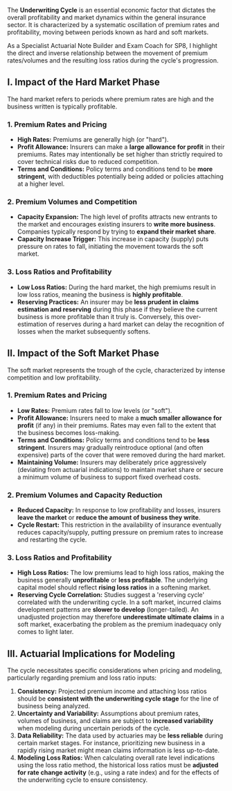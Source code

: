 The **Underwriting Cycle** is an essential economic factor that dictates the overall profitability and market dynamics within the general insurance sector. It is characterized by a systematic oscillation of premium rates and profitability, moving between periods known as hard and soft markets.

As a Specialist Actuarial Note Builder and Exam Coach for SP8, I highlight the direct and inverse relationship between the movement of premium rates/volumes and the resulting loss ratios during the cycle's progression.

## **I. Impact of the Hard Market Phase**

The hard market refers to periods where premium rates are high and the business written is typically profitable.

### **1\. Premium Rates and Pricing**

* **High Rates:** Premiums are generally high (or "hard").  
* **Profit Allowance:** Insurers can make a **large allowance for profit** in their premiums. Rates may intentionally be set higher than strictly required to cover technical risks due to reduced competition.  
* **Terms and Conditions:** Policy terms and conditions tend to be **more stringent**, with deductibles potentially being added or policies attaching at a higher level.

### **2\. Premium Volumes and Competition**

* **Capacity Expansion:** The high level of profits attracts new entrants to the market and encourages existing insurers to **write more business**. Companies typically respond by trying to **expand their market share**.  
* **Capacity Increase Trigger:** This increase in capacity (supply) puts pressure on rates to fall, initiating the movement towards the soft market.

### **3\. Loss Ratios and Profitability**

* **Low Loss Ratios:** During the hard market, the high premiums result in low loss ratios, meaning the business is **highly profitable**.  
* **Reserving Practices:** An insurer may be **less prudent in claims estimation and reserving** during this phase if they believe the current business is more profitable than it truly is. Conversely, this over-estimation of reserves during a hard market can delay the recognition of losses when the market subsequently softens.

## **II. Impact of the Soft Market Phase**

The soft market represents the trough of the cycle, characterized by intense competition and low profitability.

### **1\. Premium Rates and Pricing**

* **Low Rates:** Premium rates fall to low levels (or "soft").  
* **Profit Allowance:** Insurers need to make a **much smaller allowance for profit** (if any) in their premiums. Rates may even fall to the extent that the business becomes loss-making.  
* **Terms and Conditions:** Policy terms and conditions tend to be **less stringent**. Insurers may gradually reintroduce optional (and often expensive) parts of the cover that were removed during the hard market.  
* **Maintaining Volume:** Insurers may deliberately price aggressively (deviating from actuarial indications) to maintain market share or secure a minimum volume of business to support fixed overhead costs.

### **2\. Premium Volumes and Capacity Reduction**

* **Reduced Capacity:** In response to low profitability and losses, insurers **leave the market** or **reduce the amount of business they write**.  
* **Cycle Restart:** This restriction in the availability of insurance eventually reduces capacity/supply, putting pressure on premium rates to increase and restarting the cycle.

### **3\. Loss Ratios and Profitability**

* **High Loss Ratios:** The low premiums lead to high loss ratios, making the business generally **unprofitable** or **less profitable**. The underlying capital model should reflect **rising loss ratios** in a softening market.  
* **Reserving Cycle Correlation:** Studies suggest a 'reserving cycle' correlated with the underwriting cycle. In a soft market, incurred claims development patterns are **slower to develop** (longer-tailed). An unadjusted projection may therefore **underestimate ultimate claims** in a soft market, exacerbating the problem as the premium inadequacy only comes to light later.

## **III. Actuarial Implications for Modeling**

The cycle necessitates specific considerations when pricing and modeling, particularly regarding premium and loss ratio inputs:

1. **Consistency:** Projected premium income and attaching loss ratios should be **consistent with the underwriting cycle stage** for the line of business being analyzed.  
2. **Uncertainty and Variability:** Assumptions about premium rates, volumes of business, and claims are subject to **increased variability** when modeling during uncertain periods of the cycle.  
3. **Data Reliability:** The data used by actuaries may be **less reliable** during certain market stages. For instance, prioritizing new business in a rapidly rising market might mean claims information is less up-to-date.  
4. **Modeling Loss Ratios:** When calculating overall rate level indications using the loss ratio method, the historical loss ratios must be **adjusted for rate change activity** (e.g., using a rate index) and for the effects of the underwriting cycle to ensure consistency.

